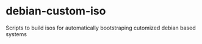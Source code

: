 # debian-custom-iso
Scripts to build isos for automatically bootstraping cutomized debian based systems
